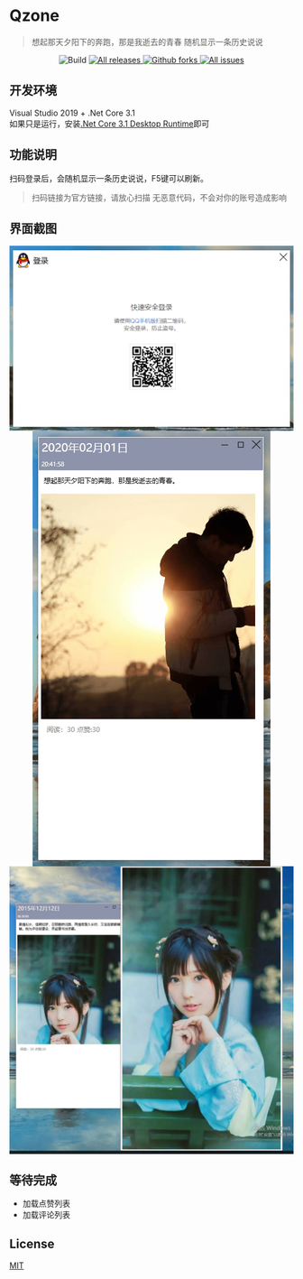 # Qzone
> 想起那天夕阳下的奔跑，那是我逝去的青春
随机显示一条历史说说

<p align="center">
    <img alt="Build" src="https://img.shields.io/appveyor/build/zhaotianff/Qzone" />
    <a href="https://github.com/zhaotianff/Qzone/releases" target="_blank">
          <img alt="All releases" src="https://img.shields.io/github/downloads/zhaotianff/Qzone/total.svg" />
    </a>
    <a href="https://github.com/zhaotianff/Qzone/network/members" target="_blank">
          <img alt="Github forks" src="https://img.shields.io/github/forks/zhaotianff/Qzone.svg" />
    </a>
    <a href="https://github.com/zhaotianff/Qzone/issues" target="_blank">
          <img alt="All issues" src="https://img.shields.io/github/issues/zhaotianff/Qzone.svg" />
    </a>
</p>

## 开发环境
Visual Studio 2019 + .Net Core 3.1  
如果只是运行，安装[.Net Core 3.1 Desktop Runtime](https://download.visualstudio.microsoft.com/download/pr/add2ffbe-a288-4d47-8b09-a39c8645f505/8516700dd5bd85fe07e8010e55d8f653/windowsdesktop-runtime-3.1.8-win-x64.exe)即可

## 功能说明
扫码登录后，会随机显示一条历史说说，F5键可以刷新。  
> 扫码链接为官方链接，请放心扫描
> 无恶意代码，不会对你的账号造成影响

## 界面截图
<div align="center">
    <img align="center" src="Screenshots/1.png" alt="Login"></img>
</div>

<div align="center">
    <img align="center" src="Screenshots/2.png" alt="说说"></img>
</div>

<div align="center">
    <img align="center" src="Screenshots/3.jpg" alt="说说"></img>
</div>

## 等待完成
* 加载点赞列表
* 加载评论列表

## License
[MIT](LICENSE)
